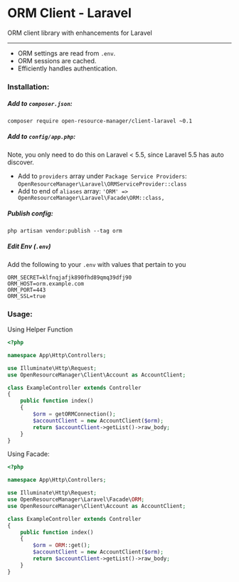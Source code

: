 # ORM Client - Laravel

ORM client library with enhancements for Laravel

---

* ORM settings are read from `.env`.
* ORM sessions are cached.
* Efficiently handles authentication. 


### Installation:

##### Add to `composer.json`:

```shell
composer require open-resource-manager/client-laravel ~0.1
```

##### Add to `config/app.php`:

Note, you only need to do this on Laravel < 5.5, since Laravel 5.5 has auto discover.

* Add to `providers` array under `Package Service Providers`: `OpenResourceManager\Laravel\ORMServiceProvider::class`
* Add to end of `aliases` array: `'ORM' => OpenResourceManager\Laravel\Facade\ORM::class,`
 
##### Publish config:

```shell
php artisan vendor:publish --tag orm
```

##### Edit Env (`.env`)

Add the following to your `.env` with values that pertain to you

```
ORM_SECRET=klfnqjafjk890fhd89qmq39dfj90
ORM_HOST=orm.example.com
ORM_PORT=443
ORM_SSL=true
```

### Usage:

Using Helper Function

```php
<?php

namespace App\Http\Controllers;

use Illuminate\Http\Request;
use OpenResourceManager\Client\Account as AccountClient;

class ExampleController extends Controller
{
    public function index()
    {
        $orm = getORMConnection();
        $accountClient = new AccountClient($orm);
        return $accountClient->getList()->raw_body;
    }
}
```

Using Facade:

```php
<?php

namespace App\Http\Controllers;

use Illuminate\Http\Request;
use OpenResourceManager\Laravel\Facade\ORM;
use OpenResourceManager\Client\Account as AccountClient;

class ExampleController extends Controller
{
    public function index()
    {
        $orm = ORM::get();
        $accountClient = new AccountClient($orm);
        return $accountClient->getList()->raw_body;
    }
}
```
